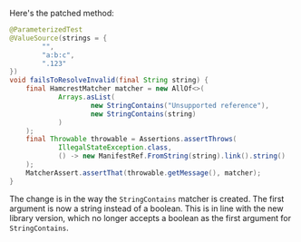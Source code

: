 Here's the patched method:

```java
@ParameterizedTest
@ValueSource(strings = {
        "",
        "a:b:c",
        ".123"
})
void failsToResolveInvalid(final String string) {
    final HamcrestMatcher matcher = new AllOf<>(
            Arrays.asList(
                    new StringContains("Unsupported reference"),
                    new StringContains(string)
            )
    );
    final Throwable throwable = Assertions.assertThrows(
            IllegalStateException.class,
            () -> new ManifestRef.FromString(string).link().string()
    );
    MatcherAssert.assertThat(throwable.getMessage(), matcher);
}
```

The change is in the way the `StringContains` matcher is created. The first argument is now a string instead of a boolean. This is in line with the new library version, which no longer accepts a boolean as the first argument for `StringContains`.